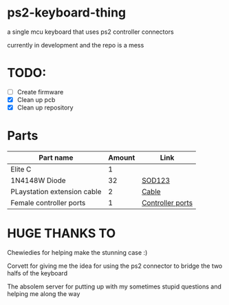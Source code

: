 # ps2-keyboard-thing
a single mcu keyboard that uses ps2 controller connectors

currently in development and the repo is a mess


# TODO:
- [ ] Create firmware
- [x] Clean up pcb
- [x] Clean up repository

# Parts
| Part name                         | Amount       |Link                                                                                                   |
| --------------------------------- | ------------ | ------------------------------------------------------------------------------------------            |
| Elite C                           | 1            |                                                                                                       |
| 1N4148W Diode                     | 32           |<a href="https://www.adafruit.com/product/5099">SOD123</a> |
| PLaystation extension cable       | 2            |<a href="https://www.adafruit.com/product/5773">Cable</a>                                                                                                      |
| Female controller ports           | 1            |<a href="https://www.aliexpress.com/item/1005005547168036.html?spm=a2g0o.productlist.main.47.63aa6e50gPBv1v&algo_pvid=186e3400-9a3a-4116-adb0-feedf2eab064">Controller ports</a>                   |



# HUGE THANKS TO
Chewiedies for helping make the stunning case :)

Corvett for giving me the idea for using the ps2 connector to bridge the two halfs of the keyboard

The absolem server for putting up with my sometimes stupid questions and helping me along the way

